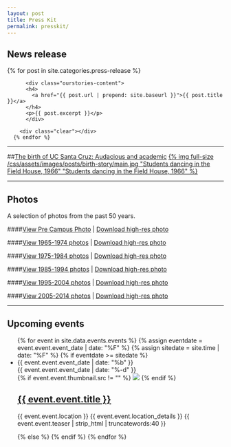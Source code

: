 ```yaml
---
layout: post
title: Press Kit
permalink: presskit/
---
```


## News release

<div class="post-list">
      {% for post in site.categories.press-release %}
       
          <div class="ourstories-content">
          <h4>
            <a href="{{ post.url | prepend: site.baseurl }}">{{ post.title }}</a>
          </h4>
          <p>{{ post.excerpt }}</p>
          </div>
       
        <div class="clear"></div>
      {% endfor %}
 </div>

***

##[The birth of UC Santa Cruz: Audacious and academic](/birth-story/)
[{% img full-size /css/assets/images/posts/birth-story/main.jpg "Students dancing in the Field House, 1966" "Students dancing in the Field House, 1966" %}](/birth-story/)

***

## Photos

A selection of photos from the past 50 years.

####[View Pre Campus Photo](/press-photos/) | [Download high-res photo](/css/assets/images/uc-santa-cruz-pre-campus.zip)

####[View 1965-1974 photos](/press-photos/1965-1974/) | [Download high-res photo](/css/assets/images/uc-santa-cruz-1965-74.zip)

####[View 1975-1984 photos](/press-photos/1975-1984/) | [Download high-res photo](/css/assets/images/uc-santa-cruz-1975-84.zip)

####[View 1985-1994 photos](/press-photos/1985-1994/) | [Download high-res photo](/css/assets/images/uc-santa-cruz-1985-94.zip)

####[View 1995-2004 photos](/press-photos/1995-2004/) | [Download high-res photo](/css/assets/images/uc-santa-cruz-1995-04.zip)

####[View 2005-2014 photos](/press-photos/2005-2014/) | [Download high-res photo](/css/assets/images/uc-santa-cruz-2005-14.zip)


***

## Upcoming events

<ul class="post-list">
    {% for event in site.data.events.events %}
     {% assign eventdate = event.event.event_date | date: "%F" %}
     {% assign sitedate = site.time | date: "%F" %}
       {% if eventdate >= sitedate %}
          <li>
            <span class="post-meta event-date">{{ event.event.event_date | date: "%b" }}<br/ >{{ event.event.event_date | date: "%-d" }}</span>
            <div class="event-content">
            {% if event.event.thumbnail.src != "" %}
              <img src="{{ event.event.thumbnail.src }}" class="event-image" />
            {% endif %}
            <h2><a class="post-link" href="{{ event.event.link }}">{{ event.event.title }}</a></h2>        
            <p>
            <span class="event-location">{{ event.event.location }} {{ event.event.location_details }}</span>
            <span class="event-teaser">{{ event.event.teaser | strip_html | truncatewords:40 }}</span>
            </p>
            </div>
          </li>
          <div class="clear"></div>
          {% else %}
        {% endif %}
    {% endfor %}
  </ul>